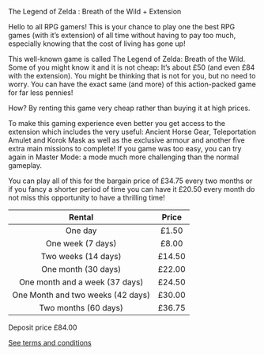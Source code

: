 

The Legend of Zelda : Breath of the Wild + Extension

Hello to all RPG gamers! This is your chance to play one the best RPG games (with it’s extension) of all time without having to pay too much, 
especially knowing that the cost of living has gone up!

This well-known game is called The Legend of Zelda: Breath of the Wild. Some of you might know it and it is not 
cheap: It’s about £50 (and even £84 with the extension). You might be thinking that is not for you, but no need to worry.
You can have the exact same (and more) of this action-packed game for far less pennies! 

How? By renting this game very cheap rather than buying it at high prices.

To make this gaming experience even better you get access to the extension which includes the very useful: Ancient Horse Gear, Teleportation Amulet and Korok Mask as well as the exclusive armour and another five extra main missions to complete! If you game was too easy, you can try again in Master Mode: a mode much more challenging than the normal gameplay.

You can play all of this for the bargain price of £34.75 every two months or if you fancy a shorter period of time you can have it £20.50 every month do not miss this opportunity to have a thrilling time!

| Rental                            | Price           |
|:---------------------------------:|:---------------:|
| One day                           | £1.50           |
| One week (7 days)                 | £8.00           |
| Two weeks (14 days)               | £14.50          |
| One month (30 days)               | £22.00          | 
| One month and a week (37 days)    | £24.50          |
| One Month and two weeks (42 days) | £30.00          |
| Two months (60 days)              | £36.75          |

Deposit price	£84.00

[See terms and conditions](Terms&Conditions.md)
